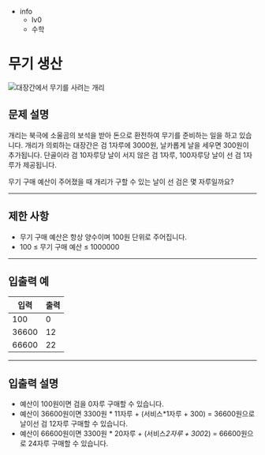 - info
    - lv0
    - 수학

# 무기 생산
![대장간에서 무기를 사려는 개리](./8_1.webp)

## 문제 설명
개리는 북극에 소울곰의 보석을 받아 돈으로 환전하여 무기를 준비하는 일을 하고 있습니다. 개리가 의뢰하는 대장간은 검 1자루에 3000원, 날카롭게 날을 세우면 300원이 추가됩니다. 단골이라 검 10자루당 날이 서지 않은 검 1자루, 100자루당 날이 선 검 1자루가 제공됩니다.

무기 구매 예산이 주어졌을 때 개리가 구할 수 있는 날이 선 검은 몇 자루일까요?

---

## 제한 사항

- 무기 구매 예산은 항상 양수이며 100원 단위로 주어집니다.
- 100 ≤ 무기 구매 예산 ≤ 1000000

---

## 입출력 예

| 입력                                  | 출력  |
| ---------------------------------------- | ------- |
| 100 | 0 |
| 36600 | 12 |
| 66600 | 22 |

---

## 입출력 설명

- 예산이 100원이면 검을 0자루 구매할 수 있습니다.
- 예산이 36600원이면 3300원 * 11자루 + (서비스*1자루 + 300) = 36600원으로 날이선 검 12자루 구매할 수 있습니다.
- 예산이 66600원이면 3300원 * 20자루 + (서비스*2자루 + 300*2) = 66600원으로 24자루 구매할 수 있습니다.
